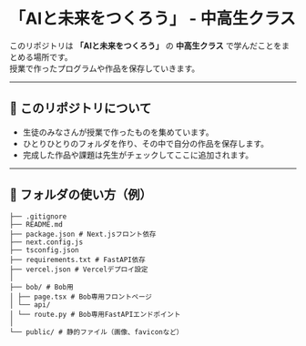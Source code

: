 # 「AIと未来をつくろう」 - 中高生クラス

このリポジトリは **「AIと未来をつくろう」** の **中高生クラス** で学んだことをまとめる場所です。  
授業で作ったプログラムや作品を保存していきます。  

---

## 📘 このリポジトリについて
- 生徒のみなさんが授業で作ったものを集めています。  
- ひとりひとりのフォルダを作り、その中で自分の作品を保存します。  
- 完成した作品や課題は先生がチェックしてここに追加されます。  

---

## 📂 フォルダの使い方（例）

```
├── .gitignore
├── README.md
├── package.json # Next.jsフロント依存
├── next.config.js
├── tsconfig.json
├── requirements.txt # FastAPI依存
├── vercel.json # Vercelデプロイ設定
│
├── bob/ # Bob用
│ ├── page.tsx # Bob専用フロントページ
│ └── api/
│ └── route.py # Bob専用FastAPIエンドポイント
│
└── public/ # 静的ファイル（画像、faviconなど）
```
